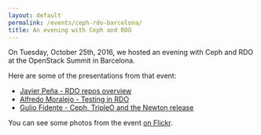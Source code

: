 ```yaml
---
layout: default
permalink: /events/ceph-rdo-barcelona/
title: An evening with Ceph and RDO
---
```


On Tuesday, October 25th, 2016, we hosted an evening
with Ceph and RDO at the OpenStack Summit in Barcelona.

Here are some of the presentations from that event:

* [Javier Peña - RDO repos overview]( /events/presentations/2016/ceph-rdo-barcelona/jpena)
* [Alfredo Moralejo - Testing in RDO](http://www.slideshare.net/amoralej/rdo-and-ceph-meetup-bcn-testing-in-rdo)
* [Gulio Fidente - Ceph, TripleO and the Newton release](http://giuliofidente.com/2016/08/ceph-tripleo-and-the-newton-release.html)

You can see some photos from the event [on
Flickr](https://www.flickr.com/photos/rbowen/sets/72157675620637236).

